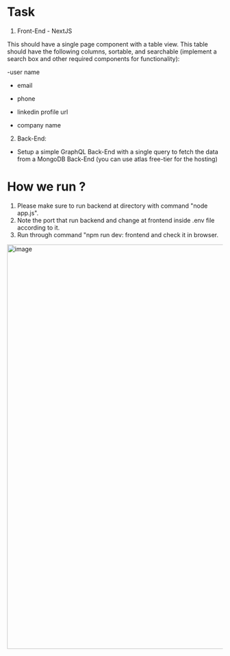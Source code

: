 # Task
1. Front-End - NextJS

This should have a single page component with a table view. This table should have the following columns, sortable, and searchable (implement a search box and other required components for functionality): 

-user name

- email

-  phone

-  linkedin profile url

- company name



2. Back-End:

- Setup a simple GraphQL Back-End with a single query to fetch the data from a MongoDB Back-End (you  can use atlas free-tier for the hosting)

# How we run ? 
1) Please make sure to run backend at directory with command "node app.js".
2) Note the port that run backend and change at frontend inside .env file according to it.
3) Run through command "npm run dev: frontend and check it in browser.
 <img width="944" alt="image" src="https://github.com/inayatDeveloper/Toptech-task-next-graphql/assets/22600231/972b141d-68c0-4de6-88da-f18994157591">
